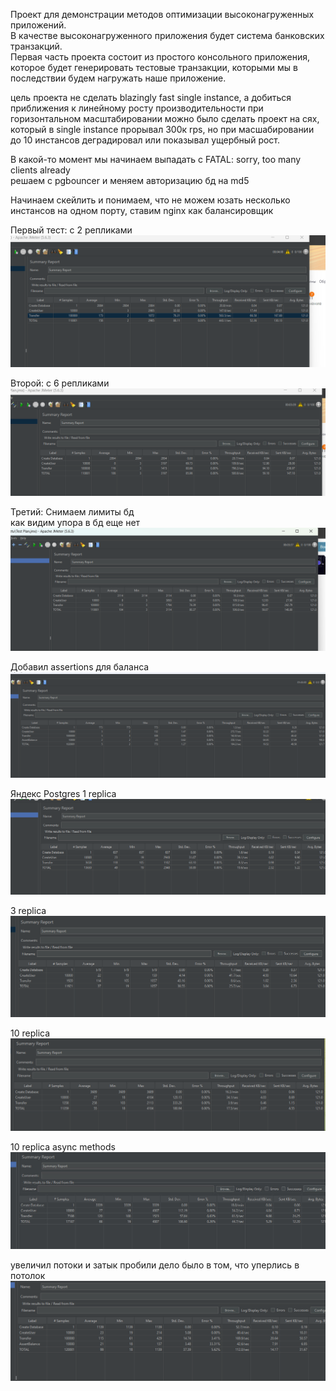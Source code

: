 Проект для демонстрации методов оптимизации высоконагруженных приложений.  
В качестве высоконагруженного приложения будет система банковских транзакций.  
Первая часть проекта состоит из простого консольного приложения, которое будет генерировать тестовые транзакции,
которыми мы в последствии будем нагружать наше приложение.

цель проекта не сделать blazingly fast single instance, а добиться приближения к линейному росту производительности при горизонтальном масштабировании
можно было сделать проект на сях, который в single instance прорывал 300к rps, но при масшабировании до 10 инстансов деградировал или показывал ущербный рост.

В какой-то момент мы начинаем выпадать с FATAL:  sorry, too many clients already  
решаем с pgbouncer и меняем авторизацию бд на md5

Начинаем скейлить и понимаем, что не можем юзать несколько инстансов на одном порту, ставим nginx как балансировщик  

Первый тест: с 2 репликами
![alt text](image.png)

Второй: с 6 репликами
![alt text](image-1.png)

Третий: Снимаем лимиты бд  
как видим упора в бд еще нет
![alt text](image-2.png)

Добавил assertions для баланса
![alt text](image-3.png)

Яндекс Postgres 1 replica
![alt text](image-4.png)

3 replica
![alt text](image-5.png)

10 replica
![alt text](image-6.png)

10 replica async methods
![alt text](image-7.png)

увеличил потоки и затык пробили
дело было в том, что уперлись в потолок
![alt text](image-8.png)

